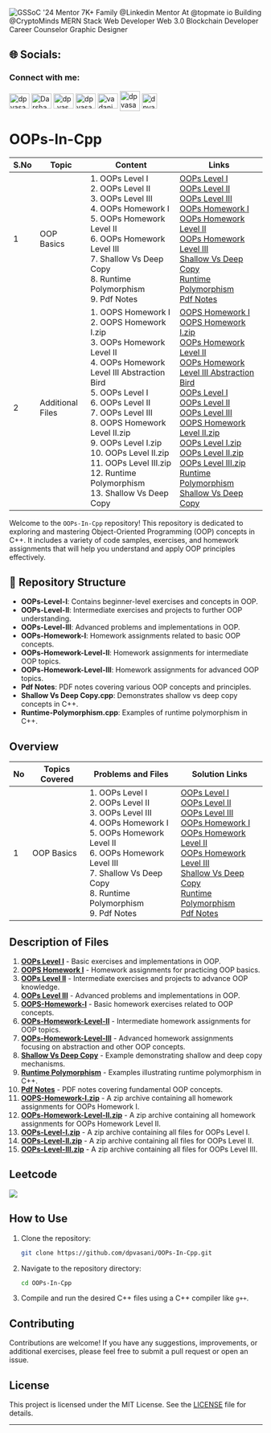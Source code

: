 ![GSSoC '24 Mentor  7K+ Family @Linkedin  Mentor At @topmate io  Building @CryptoMinds  MERN Stack Web Developer  Web 3.0  Blockchain Developer  Career Counselor  Graphic Designer](https://github.com/user-attachments/assets/fbad9128-07fc-4118-b21f-7da0371384c1)

## 🌐 Socials:

<h3 align="left">Connect with me:</h3>
<p align="left">
  <a href="https://x.com/vasanidarshan56" target="blank"><img align="center" src="https://raw.githubusercontent.com/rahuldkjain/github-profile-readme-generator/master/src/images/icons/Social/twitter.svg" alt="dpvasani_56" height="30" width="40" /></a>
  <a href="https://www.linkedin.com/in/dpvasani56/" target="blank"><img align="center" src="https://raw.githubusercontent.com/rahuldkjain/github-profile-readme-generator/master/src/images/icons/Social/linked-in-alt.svg" alt="Darshan Vasani" height="30" width="40" /></a>
  <a href="https://www.instagram.com/dp_vasani56" target="blank"><img align="center" src="https://raw.githubusercontent.com/rahuldkjain/github-profile-readme-generator/master/src/images/icons/Social/instagram.svg" alt="dp_vasani56" height="30" width="40" /></a>
  <a href="https://leetcode.com/u/dpvasani_56/" target="blank"><img align="center" src="https://raw.githubusercontent.com/rahuldkjain/github-profile-readme-generator/master/src/images/icons/Social/leet-code.svg" alt="dpvasani_56" height="30" width="40" /></a>
  <a href="https://www.geeksforgeeks.org/user/vadanidp0qg/" target="blank"><img align="center" src="https://raw.githubusercontent.com/rahuldkjain/github-profile-readme-generator/master/src/images/icons/Social/geeks-for-geeks.svg" alt="vadanidp0qg" height="30" width="40" /></a>
  <a href="https://linktr.ee/dpvasani56" target="blank"><img align="center" src="https://github.com/dpvasani/dpvasani/assets/109815626/789d1777-6921-4b0f-8740-e85977a95dfc" alt="dpvasani56" height="40" width="40" /></a>
  <a href="https://topmate.io/dpvasani_56" target="blank"><img align="center" src="https://github.com/dpvasani/dpvasani/assets/109815626/32b286b1-8629-4a9f-b264-5616342de401" alt="dpvasani_56" height="30" width="30" /></a>
</p>

# OOPs-In-Cpp


| **S.No** | **Topic**                        | **Content**                                                                                                                                                                                                                                                                                                                                                                                                                                                                  | **Links**                                                                                                                                                                                                                                                                                                                                                                                                                                                                                                                                  |
|----------|----------------------------------|----------------------------------------------------------------------------------------------------------------------------------------------------------------------------------------------------------------------------------------------------------------------------------------------------------------------------------------------------------------------------------------------------------------------------------------------------------------------------|-----------------------------------------------------------------------------------------------------------------------------------------------------------------------------------------------------------------------------------------------------------------------------------------------------------------------------------------------------------------------------------------------------------------------------------------------------------------------------------------------------------------------------------------|
| 1        | OOP Basics                       | 1. OOPs Level I<br>2. OOPs Level II<br>3. OOPs Level III<br>4. OOPs Homework I<br>5. OOPs Homework Level II<br>6. OOPs Homework Level III<br>7. Shallow Vs Deep Copy<br>8. Runtime Polymorphism<br>9. Pdf Notes | [OOPs Level I](https://github.com/dpvasani/30-Days-Of-DSA/blob/main/Day%2012/OOPs%20Level%20I.cpp)<br>[OOPs Level II](https://github.com/dpvasani/30-Days-Of-DSA/blob/main/Day%2012/OOPs%20Level%20II.cpp)<br>[OOPs Level III](https://github.com/dpvasani/30-Days-Of-DSA/blob/main/Day%2012/OOPs%20Level%20III.cpp)<br>[OOPs Homework I](https://github.com/dpvasani/30-Days-Of-DSA/blob/main/Day%2012/OOPS%20Homework%20I.cpp)<br>[OOPs Homework Level II](https://github.com/dpvasani/30-Days-Of-DSA/blob/main/Day%2012/OOPs%20Homework%20Level%20II.cpp)<br>[OOPs Homework Level III](https://github.com/dpvasani/30-Days-Of-DSA/blob/main/Day%2012/OOPs%20Homework%20Level%20III%20Abstraction%20Bird.cpp)<br>[Shallow Vs Deep Copy](https://github.com/dpvasani/30-Days-Of-DSA/blob/main/Day%2012/Shallow%20Vs%20Deep%20Copy.cpp)<br>[Runtime Polymorphism](https://github.com/dpvasani/30-Days-Of-DSA/blob/main/Day%2012/Runtime-Polymorphism.cpp)<br>[Pdf Notes](https://github.com/dpvasani/30-Days-Of-DSA/blob/main/Day%2012/Pdf%20Notes) |
| 2        | Additional Files                 | 1. OOPS Homework I<br>2. OOPS Homework I.zip<br>3. OOPs Homework Level II<br>4. OOPs Homework Level III Abstraction Bird<br>5. OOPs Level I<br>6. OOPs Level II<br>7. OOPs Level III<br>8. OOPS Homework Level II.zip<br>9. OOPs Level I.zip<br>10. OOPs Level II.zip<br>11. OOPs Level III.zip<br>12. Runtime Polymorphism<br>13. Shallow Vs Deep Copy                 | [OOPS Homework I](https://github.com/dpvasani/30-Days-Of-DSA/blob/main/Day%2012/OOPS%20Homework%20I.cpp)<br>[OOPS Homework I.zip](https://github.com/dpvasani/30-Days-Of-DSA/blob/main/Day%2012/OOPS-Homework-I.zip)<br>[OOPs Homework Level II](https://github.com/dpvasani/30-Days-Of-DSA/blob/main/Day%2012/OOPs%20Homework%20Level%20II.cpp)<br>[OOPs Homework Level III Abstraction Bird](https://github.com/dpvasani/30-Days-Of-DSA/blob/main/Day%2012/OOPs%20Homework%20Level%20III%20Abstraction%20Bird.cpp)<br>[OOPs Level I](https://github.com/dpvasani/30-Days-Of-DSA/blob/main/Day%2012/OOPs%20Level%20I.cpp)<br>[OOPs Level II](https://github.com/dpvasani/30-Days-Of-DSA/blob/main/Day%2012/OOPs%20Level%20II.cpp)<br>[OOPs Level III](https://github.com/dpvasani/30-Days-Of-DSA/blob/main/Day%2012/OOPs%20Level%20III.cpp)<br>[OOPS Homework Level II.zip](https://github.com/dpvasani/30-Days-Of-DSA/blob/main/Day%2012/OOPs-Homework-Level-II.zip)<br>[OOPs Level I.zip](https://github.com/dpvasani/30-Days-Of-DSA/blob/main/Day%2012/OOPs-Level-I.zip)<br>[OOPs Level II.zip](https://github.com/dpvasani/30-Days-Of-DSA/blob/main/Day%2012/OOPs-Level-II.zip)<br>[OOPs Level III.zip](https://github.com/dpvasani/30-Days-Of-DSA/blob/main/Day%2012/OOPs-Level-III.zip)<br>[Runtime Polymorphism](https://github.com/dpvasani/30-Days-Of-DSA/blob/main/Day%2012/Runtime-Polymorphism.cpp)<br>[Shallow Vs Deep Copy](https://github.com/dpvasani/30-Days-Of-DSA/blob/main/Day%2012/Shallow%20Vs%20Deep%20Copy.cpp) |

Welcome to the `OOPs-In-Cpp` repository! This repository is dedicated to exploring and mastering Object-Oriented Programming (OOP) concepts in C++. It includes a variety of code samples, exercises, and homework assignments that will help you understand and apply OOP principles effectively.

## 📂 Repository Structure

- **OOPs-Level-I**: Contains beginner-level exercises and concepts in OOP.
- **OOPs-Level-II**: Intermediate exercises and projects to further OOP understanding.
- **OOPs-Level-III**: Advanced problems and implementations in OOP.
- **OOPs-Homework-I**: Homework assignments related to basic OOP concepts.
- **OOPs-Homework-Level-II**: Homework assignments for intermediate OOP topics.
- **OOPs-Homework-Level-III**: Homework assignments for advanced OOP topics.
- **Pdf Notes**: PDF notes covering various OOP concepts and principles.
- **Shallow Vs Deep Copy.cpp**: Demonstrates shallow vs deep copy concepts in C++.
- **Runtime-Polymorphism.cpp**: Examples of runtime polymorphism in C++.

## Overview

| No  | Topics Covered                  | Problems and Files                                                                                                        | Solution Links                                                                                                 |
|-----|---------------------------------|---------------------------------------------------------------------------------------------------------------------------|--------------------------------------------------------------------------------------------------------------|
| 1   | OOP Basics                       | 1. OOPs Level I<br>2. OOPs Level II<br>3. OOPs Level III<br>4. OOPs Homework I<br>5. OOPs Homework Level II<br>6. OOPs Homework Level III<br>7. Shallow Vs Deep Copy<br>8. Runtime Polymorphism<br>9. Pdf Notes | [OOPs Level I](https://github.com/dpvasani/OOPs-In-Cpp/blob/main/OOPs%20Level%20I.cpp)<br>[OOPs Level II](https://github.com/dpvasani/OOPs-In-Cpp/blob/main/OOPs%20Level%20II.cpp)<br>[OOPs Level III](https://github.com/dpvasani/OOPs-In-Cpp/blob/main/OOPs%20Level%20III.cpp)<br>[OOPs Homework I](https://github.com/dpvasani/OOPs-In-Cpp/blob/main/OOPS%20Homework%20I.cpp)<br>[OOPs Homework Level II](https://github.com/dpvasani/OOPs-In-Cpp/blob/main/OOPs%20Homework%20Level%20II.cpp)<br>[OOPs Homework Level III](https://github.com/dpvasani/OOPs-In-Cpp/blob/main/OOPs%20Homework%20Level%20III%20Abstraction%20Bird.cpp)<br>[Shallow Vs Deep Copy](https://github.com/dpvasani/OOPs-In-Cpp/blob/main/Shallow%20Vs%20Deep%20Copy.cpp)<br>[Runtime Polymorphism](https://github.com/dpvasani/OOPs-In-Cpp/blob/main/Runtime-Polymorphism.cpp)<br>[Pdf Notes](https://github.com/dpvasani/OOPs-In-Cpp/blob/main/Pdf%20Notes) |

## Description of Files

1. [**OOPs Level I**](https://github.com/dpvasani/OOPs-In-Cpp/blob/main/OOPs%20Level%20I.cpp) - Basic exercises and implementations in OOP.
2. [**OOPS Homework I**](https://github.com/dpvasani/OOPs-In-Cpp/blob/main/OOPS%20Homework%20I.cpp) - Homework assignments for practicing OOP basics.
3. [**OOPs Level II**](https://github.com/dpvasani/OOPs-In-Cpp/blob/main/OOPs%20Level%20II.cpp) - Intermediate exercises and projects to advance OOP knowledge.
4. [**OOPs Level III**](https://github.com/dpvasani/OOPs-In-Cpp/blob/main/OOPs%20Level%20III.cpp) - Advanced problems and implementations in OOP.
5. [**OOPS-Homework-I**](https://github.com/dpvasani/OOPs-In-Cpp/blob/main/OOPS%20Homework%20I.cpp) - Basic homework exercises related to OOP concepts.
6. [**OOPs-Homework-Level-II**](https://github.com/dpvasani/OOPs-In-Cpp/blob/main/OOPs%20Homework%20Level%20II.cpp) - Intermediate homework assignments for OOP topics.
7. [**OOPs-Homework-Level-III**](https://github.com/dpvasani/OOPs-In-Cpp/blob/main/OOPs%20Homework%20Level%20III%20Abstraction%20Bird.cpp) - Advanced homework assignments focusing on abstraction and other OOP concepts.
8. [**Shallow Vs Deep Copy**](https://github.com/dpvasani/OOPs-In-Cpp/blob/main/Shallow%20Vs%20Deep%20Copy.cpp) - Example demonstrating shallow and deep copy mechanisms.
9. [**Runtime Polymorphism**](https://github.com/dpvasani/OOPs-In-Cpp/blob/main/Runtime-Polymorphism.cpp) - Examples illustrating runtime polymorphism in C++.
10. [**Pdf Notes**](https://github.com/dpvasani/OOPs-In-Cpp/blob/main/Pdf%20Notes) - PDF notes covering fundamental OOP concepts.
11. [**OOPS-Homework-I.zip**](https://github.com/dpvasani/OOPs-In-Cpp/blob/main/OOPS-Homework-I.zip) - A zip archive containing all homework assignments for OOPs Homework I.
12. [**OOPs-Homework-Level-II.zip**](https://github.com/dpvasani/OOPs-In-Cpp/blob/main/OOPs-Homework-Level-II.zip) - A zip archive containing all homework assignments for OOPs Homework Level II.
13. [**OOPs-Level-I.zip**](https://github.com/dpvasani/OOPs-In-Cpp/blob/main/OOPs-Level-I.zip) - A zip archive containing all files for OOPs Level I.
14. [**OOPs-Level-II.zip**](https://github.com/dpvasani/OOPs-In-Cpp/blob/main/OOPs-Level-II.zip) - A zip archive containing all files for OOPs Level II.
15. [**OOPs-Level-III.zip**](https://github.com/dpvasani/OOPs-In-Cpp/blob/main/OOPs-Level-III.zip) - A zip archive containing all files for OOPs Level III.

## Leetcode
![](https://leetcard.jacoblin.cool/dpvasani_56?ext=activity)

## How to Use

1. Clone the repository:
   ```bash
   git clone https://github.com/dpvasani/OOPs-In-Cpp.git
   ```
2. Navigate to the repository directory:
   ```bash
   cd OOPs-In-Cpp
   ```
3. Compile and run the desired C++ files using a C++ compiler like `g++`.

## Contributing

Contributions are welcome! If you have any suggestions, improvements, or additional exercises, please feel free to submit a pull request or open an issue.

## License

This project is licensed under the MIT License. See the [LICENSE](LICENSE) file for details.

---

